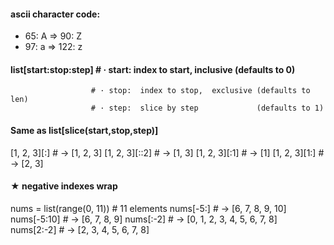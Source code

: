 #### ascii character code:
- 65: A => 90: Z
- 97: a => 122: z 




#### list[start:stop:step] # · start: index to start, inclusive (defaults to 0)
                      # · stop:  index to stop,  exclusive (defaults to len)
                      # · step:  slice by step             (defaults to 1)

#### Same as list[slice(start,stop,step)]

[1, 2, 3][:]   # → [1, 2, 3]
[1, 2, 3][::2] # → [1, 3]
[1, 2, 3][:1]  # → [1]
[1, 2, 3][1:]  # → [2, 3]

#### ★ negative indexes wrap

nums = list(range(0, 11)) # 11 elements
nums[-5:]   # → [6, 7, 8, 9, 10]
nums[-5:10] # → [6, 7, 8, 9]
nums[:-2]   # → [0, 1, 2, 3, 4, 5, 6, 7, 8]
nums[2:-2]  # → [2, 3, 4, 5, 6, 7, 8]
